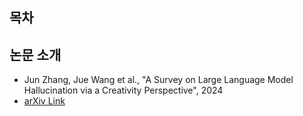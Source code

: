 ## 목차

## 논문 소개

* Jun Zhang, Jue Wang et al., "A Survey on Large Language Model Hallucination via a Creativity Perspective", 2024
* [arXiv Link](https://arxiv.org/pdf/2402.06647)


